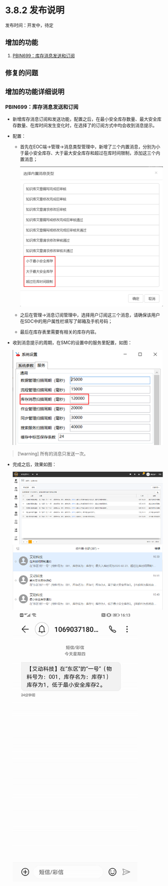 # 3.8.2 发布说明

发布时间：开发中，待定

## 增加的功能

1. [PBIN699：库存消息发送和订阅](#PBIN699：库存消息发送和订阅)

## 修复的问题

## 增加的功能详细说明

### PBIN699：库存消息发送和订阅

* 新增库存消息订阅和发送功能，配置之后，在最小安全库存数量、最大安全库存数量、在库时间发生变化时，在选择了的订阅方式中均会收到消息提示。

* 配置：
  * 首先在EOC端→管理→消息类型管理中，新增了三个内置消息，分别为小于最小安全库存、大于最大安全库存和超过在库时间限制，添加这三个内置消息；
  
    ![382](./3.8.2_res/images/kucunxiaoxi4.png)

  * 之后在管理→消息订阅管理中，选择用户订阅这三个消息，请确保该用户在SDC中的用户属性栏填写了邮箱及手机号码；

  * 最后在库存表里需要有相关的库存内容。

* 收到消息提示的周期，在SMC的设置中的服务里配置，如图：

  ![382](./3.8.2_res/images/kucunxiaoxi5.png)

> [!warning] 所有的消息只发送一次。

* 完成之后，效果如图：

  ![382](./3.8.2_res/images/kucunxiaoxi1.png)
  ![382](./3.8.2_res/images/kucunxiaoxi2.png)
  ![382](./3.8.2_res/images/kucunxiaoxi3.png)
